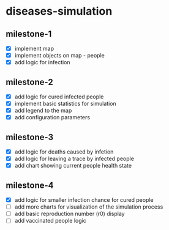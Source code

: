 # diseases-simulation

## milestone-1
- [x] implement map
- [x] implement objects on map - people
- [x] add logic for infection

## milestone-2
- [x] add logic for cured infected people
- [x] implement basic statistics for simulation
- [x] add legend to the map
- [x] add configuration parameters

## milestone-3
- [x] add logic for deaths caused by infetion
- [x] add logic for leaving a trace by infected people
- [x] add chart showing current people health state

## milestone-4
- [x] add logic for smaller infection chance for cured people
- [ ] add more charts for visualization of the simulation process
- [ ] add basic reproduction number (r0) display
- [ ] add vaccinated people logic
